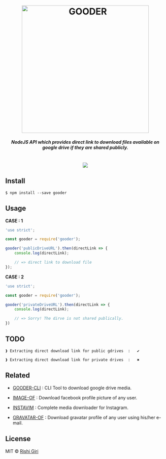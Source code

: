 <h1 align="center">
<img href="media/3.png" alt="GOODER" width="400">

</h1>

<h5 align="center">NodeJS API which provides direct link to download files available on google drive if they are shared publicly.</h5>

<h1 align="center">
<img src="https://travis-ci.org/CodeDotJS/twifo.svg?branch=master">
</h1>

## Install

```
$ npm install --save gooder
```

## Usage

__CASE : 1__

```js
'use strict';

const gooder = require('gooder');

gooder('publicDriveURL').then(directLink => {
	console.log(directLink);

	// => direct link to download file
});
```

__CASE : 2__

```js
'use strict';

const gooder = require('gooder');

gooder('privateDriveURL').then(directLink => {
	console.log(directLink);

	// => Sorry! The dirve is not shared publically.
})
```

## TODO

```
❱ Extracting direct download link for public gdrives  :   ✔

❱ Extracting direct download link for private drives  :   ✖
```

## Related

- [GOODER-CLI](https://github.com/CodeDotJS/gooder-cli) : CLI Tool to download google drive media.

- [IMAGE-OF](https://github.com/CodeDotJS/image-of) : Download facebook profile picture of any user.

- [INSTAVIM](https://github.com/CodeDotJS/instavim) : Complete media downloader for Instagram.

- [GRAVATAR-OF](https://github.com/CodeDotJS/gravatar-of) : Download gravatar profile of any user using his/her e-mail.

## License

MIT &copy; [Rishi Giri](http://rishigiri.com)

